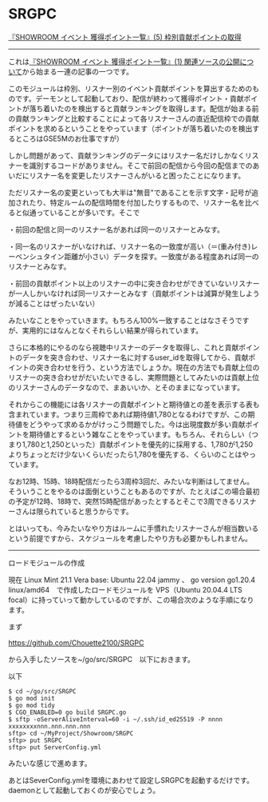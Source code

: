 # SRGPC

[『SHOWROOM イベント 獲得ポイント一覧』(5) 枠別貢献ポイントの取得](https://zenn.dev/chouette2100/books/d8c28f8ff426b7/viewer/4a1d15)

----------------------

これは[『SHOWROOM イベント 獲得ポイント一覧』(1) 関連ソースの公開について](https://zenn.dev/chouette2100/books/d8c28f8ff426b7/viewer/4fccae)から始まる一連の記事の一つです。

このモジュールは枠別、リスナー別のイベント貢献ポイントを算出するためのものです。デーモンとして起動しており、配信が終わって獲得ポイント・貢献ポイントが落ち着いたのを検出すると貢献ランキングを取得します。配信が始まる前の貢献ランキングと比較することによって各リスナーさんの直近配信枠での貢献ポイントを求めるということをやっています（ポイントが落ち着いたのを検出するところはGSE5Mのお仕事ですが）

しかし問題があって、貢献ランキングのデータにはリスナー名だけしかなくリスナーを識別するコードがありません。そこで前回の配信から今回の配信までのあいだにリスナー名を変更したリスナーさんがいると困ったことになります。

ただリスナー名の変更といっても大半は"無音"であることを示す文字・記号が追加されたり、特定ルームの配信時間を付加したりするもので、リスナー名を比べると似通っていることが多いです。そこで

・前回の配信と同一のリスナー名があれば同一のリスナーとみなす。

・同一名のリスナーがいなければ、リスナー名の一致度が高い（＝(重み付き)レーベンシュタイン距離が小さい）データを探す。一致度がある程度あれば同一のリスナーとみなす。

・前回の貢献ポイント以上のリスナーの中に突き合わせができていないリスナーが一人しかいなければ同一リスナーとみなす（貢献ポイントは減算が発生しようが減ることはぜったいない）

みたいなことをやっていきます。もちろん100%一致することはなさそうですが、実用的にはなんとなくそれらしい結果が得られています。

さらに本格的にやるのなら視聴中リスナーのデータを取得し、これと貢献ポイントのデータを突き合わせ、リスナー名に対するuser_idを取得してから、貢献ポイントの突き合わせを行う、という方法でしょうか。現在の方法でも貢献上位のリスナーの突き合わせがだいたいできるし、実際問題としてみたいのは貢献上位のリスナーさんのデータなので、まあいいか、とそのままになっています。

それからこの機能には各リスナーの貢献ポイントと期待値との差を表示する表も含まれています。つまり三周枠であれば期待値1,780となるわけですが、この期待値をどうやって求めるかがけっこう問題でした。今は出現度数が多い貢献ポイントを期待値とするという雑なことをやっています。もちろん、それらしい（つまり1,780と1,250といった）貢献ポイントを優先的に採用する、1,780が1,250よりちょっとだけ少ないくらいだったら1,780を優先する、くらいのことはやっています。

なお12時、15時、18時配信だったら3周枠3回だ、みたいな判断はしてません。そういうことをやるのは面倒ということもあるのですが、たとえばこの場合最初の予定が12時、18時で、突然15時配信があったとするとそこで3周できるリスナーさんは限られていると思うからです。

とはいっても、今みたいなやり方はルームに手慣れたリスナーさんが相当数いるという前提ですから、スケジュールを考慮したやり方も必要かもしれません。

---

ロードモジュールの作成

現在 Linux Mint 21.1 Vera base: Ubuntu 22.04 jammy 、 go version go1.20.4 linux/amd64　で作成したロードモジュールを VPS（Ubuntu 20.04.4 LTS focal）に持っていって動かしているのですが、この場合次のような手順になります。

まず

https://github.com/Chouette2100/SRGPC

から入手したソースを~/go/src/SRGPC　以下におきます。

以下

```
$ cd ~/go/src/SRGPC
$ go mod init
$ go mod tidy
$ CGO_ENABLED=0 go build SRGPC.go
$ sftp -oServerAliveInterval=60 -i ~/.ssh/id_ed25519 -P nnnn xxxxxxxxnnn.nnn.nnn.nnn
sftp> cd ~/MyProject/Showroom/SRGPC
sftp> put SRGPC
sftp> put ServerConfig.yml
```

みたいな感じで進めます。

あとはSeverConfig.ymlを環境にあわせて設定しSRGPCを起動するだけです。daemonとして起動しておくのが安心でしょう。
